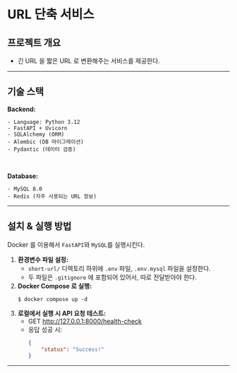# URL 단축 서비스

## 프로젝트 개요
* 긴 URL 을 짧은 URL 로 변환해주는 서비스를 제공한다.

---

##  기술 스택

**Backend:**
```aiignore
- Language: Python 3.12
- FastAPI + Uvicorn
- SQLAlchemy (ORM)
- Alembic (DB 마이그레이션)
- Pydantic (데이터 검증)
```
<br>

**Database:**
```aiignore
- MySQL 8.0
- Redis (자주 사용되는 URL 정보)
```

---

## 설치 & 실행 방법
Docker 를 이용해서 `FastAPI`와 `MySQL`를 실행시킨다.

1. **환경변수 파일 설정:**
   - `short-url/` 디렉토리 하위에 `.env` 파일, `.env.mysql` 파일을 설정한다.
   - 두 파일은 `.gitignore` 에 포함되어 있어서, 따로 전달받아야 한다.
2. **Docker Compose 로 실행:**
   ```
   $ docker compose up -d
   ```
3. **로컬에서 실행 시 API 요청 테스트:**
   - GET http://127.0.0.1:8000/health-check
   - 응답 성공 시:
       ```json
       {
           "status": "Success!"
       }
       ```

---
